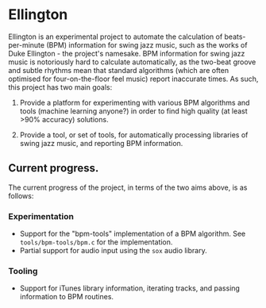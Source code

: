 # Ellington

Ellington is an experimental project to automate the calculation of beats-per-minute (BPM) information for swing jazz music, such as the works of Duke Ellington - the project's namesake. BPM information for swing jazz music is notoriously hard to calculate automatically, as the two-beat groove and subtle rhythms mean that standard algorithms (which are often optimised for four-on-the-floor feel music) report inaccurate times. As such, this project has two main goals: 

1) Provide a platform for experimenting with various BPM algorithms and tools (machine learning anyone?) in order to find high quality (at least >90% accuracy) solutions. 

2) Provide a tool, or set of tools, for automatically processing libraries of swing jazz music, and reporting BPM information. 

## Current progress. 

The current progress of the project, in terms of the two aims above, is as follows: 

### Experimentation

- Support for the "bpm-tools" implementation of a BPM algorithm. See `tools/bpm-tools/bpm.c` for the implementation. 
- Partial support for audio input using the `sox` audio library.

### Tooling

- Support for iTunes library information, iterating tracks, and passing information to BPM routines. 